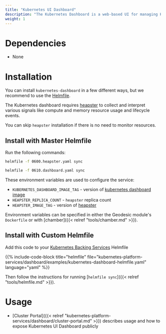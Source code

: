 ```yaml
---
title: "Kubernetes UI Dashboard"
description: "The Kubernetes Dashboard is a web-based UI for managing Kubernetes clusters and allows users to manage and troubleshoot applications running on Kubernetes"
weight: 1
---
```


# Dependencies

* None

# Installation

You can install `kubernetes-dashboard` in a few different ways, but we recommend to use the [Helmfile](https://github.com/cloudposse/helmfiles/blob/master/helmfile.d/0610.dashboard.yaml).

The Kubernetes dashboard requires [heapster](https://github.com/kubernetes/heapster) to collect and interpret various signals like compute and memory resource usage and lifecycle events.

You can skip `heapster` installation if there is no need to monitor resources.

## Install with Master Helmfile

Run the following commands:
```bash
helmfile -f 0600.heapster.yaml sync

helmfile -f 0610.dashboard.yaml sync
```

These environment variables are used to configure the service:

* `KUBERNETES_DASHBOARD_IMAGE_TAG` - version of [kubernetes dashboard image](https://github.com/kubernetes/dashboard/releases)
* `HEAPSTER_REPLICA_COUNT` - `heapster` replica count
* `HEAPSTER_IMAGE_TAG` - version of [heapster](https://github.com/kubernetes/heapster/releases)

Environment variables can be specified in either the Geodesic module's `Dockerfile` or with [chamber]({{< relref "tools/chamber.md" >}}).

## Install with Custom Helmfile

Add this code to your [Kubernetes Backing Services](/kubernetes-backing-services) Helmfile

{{% include-code-block  title="helmfile" file="kubernetes-platform-services/dashboard/examples/kubernetes-dashboard-helmfile.yaml" language="yaml" %}}

Then follow the instructions for running [`helmfile sync`]({{< relref "tools/helmfile.md" >}}).

# Usage

* [Cluster Portal]({{< relref "kubernetes-platform-services/dashboard/cluster-portal.md" >}}) describes usage and how to expose Kubernetes UI Dashboard publicly
